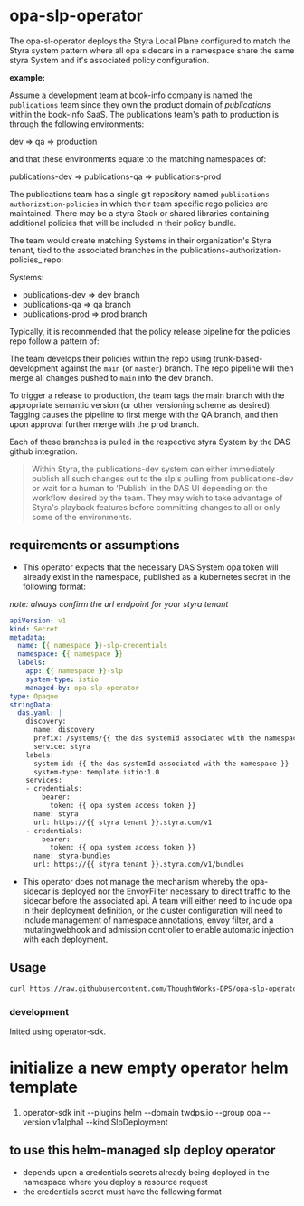 # opa-slp-operator

The opa-sl-operator deploys the Styra Local Plane configured to match the Styra system pattern where all opa sidecars in a namespace share the same styra System and it's associated policy configuration.  

**example:**  

Assume a development team at book-info company is named the `publications` team since they own the product domain of _publications_ within the book-info SaaS. The publications team's path to production is through the following environments:  

dev => qa => production  

and that these environments equate to the matching namespaces of:  

publications-dev => publications-qa => publications-prod  

The publications team has a single git repository named `publications-authorization-policies` in which their team specific rego policies are maintained. There may be a styra Stack or shared libraries containing additional policies that will be included in their policy bundle.

The team would create matching Systems in their organization's Styra tenant, tied to the associated branches in the publications-authorization-policies_ repo:  

Systems:  
- publications-dev => dev branch  
- publications-qa => qa branch  
- publications-prod => prod branch  

Typically, it is recommended that the policy release pipeline for the policies repo follow a pattern of:  

The team develops their policies within the repo using trunk-based-development against the `main` (or `master`) branch. The repo pipeline will then merge all changes pushed to `main` into the dev branch.  

To trigger a release to production, the team tags the main branch with the appropriate semantic version (or other versioning scheme as desired). Tagging causes the pipeline to first merge with the QA branch, and then upon approval further merge with the prod branch.  

Each of these branches is pulled in the respective styra System by the DAS github integration.  

> Within Styra, the publications-dev system can either immediately publish all such changes out to the slp's pulling from publications-dev or wait for a human to 'Publish' in the DAS UI depending on the workflow desired by the team. They may wish to take advantage of Styra's playback features before committing changes to all or only some of the environments.  

## requirements or assumptions

* This operator expects that the necessary DAS System opa token will already exist in the namespace, published as a kubernetes secret in the following format:  

_note: always confirm the url endpoint for your styra tenant_  

```yaml
apiVersion: v1
kind: Secret
metadata:
  name: {{ namespace }}-slp-credentials
  namespace: {{ namespace }}
  labels:
    app: {{ namespace }}-slp
    system-type: istio
    managed-by: opa-slp-operator
type: Opaque
stringData:
  das.yaml: |
    discovery:
      name: discovery
      prefix: /systems/{{ the das systemId associated with the namespace }}
      service: styra
    labels:
      system-id: {{ the das systemId associated with the namespace }}
      system-type: template.istio:1.0
    services:
    - credentials:
        bearer:
          token: {{ opa system access token }}
      name: styra
      url: https://{{ styra tenant }}.styra.com/v1
    - credentials:
        bearer:
          token: {{ opa system access token }}
      name: styra-bundles
      url: https://{{ styra tenant }}.styra.com/v1/bundles
```

* This operator does not manage the mechanism whereby the opa-sidecar is deployed nor the EnvoyFilter necessary to direct traffic to the sidecar before the associated api. A team will either need to include opa in their deployment definition, or the cluster configuration will need to include management of namespace annotations, envoy filter, and a mutatingwebhook and admission controller to enable automatic injection with each deployment.  

## Usage

```bash
curl https://raw.githubusercontent.com/ThoughtWorks-DPS/opa-slp-operator/main/resources.yaml | kubectl apply -f -
```
### development

Inited using operator-sdk.  

# initialize a new empty operator helm template
1. operator-sdk init --plugins helm --domain twdps.io --group opa --version v1alpha1 --kind SlpDeployment

## to use this helm-managed slp deploy operator

- depends upon a credentials secrets already being deployed in the namespace where you deploy a resource request
- the credentials secret must have the following format

